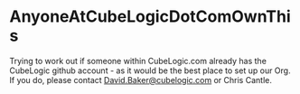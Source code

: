 # AnyoneAtCubeLogicDotComOwnThis
Trying to work out if someone within CubeLogic.com already has the CubeLogic github account - as it would be the best place to set up our Org.
If you do, please contact David.Baker@cubelogic.com or Chris Cantle.
